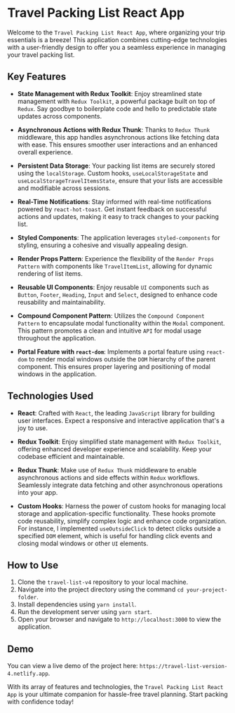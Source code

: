 # Travel Packing List React App

Welcome to the `Travel Packing List React App`, where organizing your trip essentials is a breeze! This application combines cutting-edge technologies with a user-friendly design to offer you a seamless experience in managing your travel packing list.

## Key Features

- **State Management with Redux Toolkit**: Enjoy streamlined state management with `Redux Toolkit`, a powerful package built on top of `Redux`. Say goodbye to boilerplate code and hello to predictable state updates across components.

- **Asynchronous Actions with Redux Thunk**: Thanks to `Redux Thunk` middleware, this app handles asynchronous actions like fetching data with ease. This ensures smoother user interactions and an enhanced overall experience.

- **Persistent Data Storage**: Your packing list items are securely stored using the `localStorage`. Custom hooks, `useLocalStorageState` and `useLocalStorageTravelItemsState`, ensure that your lists are accessible and modifiable across sessions.

- **Real-Time Notifications**: Stay informed with real-time notifications powered by `react-hot-toast`. Get instant feedback on successful actions and updates, making it easy to track changes to your packing list.

- **Styled Components**: The application leverages `styled-components` for styling, ensuring a cohesive and visually appealing design.

- **Render Props Pattern**: Experience the flexibility of the `Render Props Pattern` with components like `TravelItemList`, allowing for dynamic rendering of list items.

- **Reusable UI Components**: Enjoy reusable `UI` components such as `Button`, `Footer`, `Heading`, `Input` and `Select`, designed to enhance code reusability and maintainability.

- **Compound Component Pattern**: Utilizes the `Compound Component Pattern` to encapsulate modal functionality within the `Modal` component. This pattern promotes a clean and intuitive `API` for modal usage throughout the application.

- **Portal Feature with `react-dom`**: Implements a portal feature using `react-dom` to render modal windows outside the `DOM` hierarchy of the parent component. This ensures proper layering and positioning of modal windows in the application.

## Technologies Used

- **React**: Crafted with `React`, the leading `JavaScript` library for building user interfaces. Expect a responsive and interactive application that's a joy to use.

- **Redux Toolkit**: Enjoy simplified state management with `Redux Toolkit`, offering enhanced developer experience and scalability. Keep your codebase efficient and maintainable.

- **Redux Thunk**: Make use of `Redux Thunk` middleware to enable asynchronous actions and side effects within `Redux` workflows. Seamlessly integrate data fetching and other asynchronous operations into your app.

- **Custom Hooks**: Harness the power of custom hooks for managing local storage and application-specific functionality. These hooks promote code reusability, simplify complex logic and enhance code organization. For instance, I implemented `useOutsideClick` to detect clicks outside a specified `DOM` element, which is useful for handling click events and closing modal windows or other `UI` elements.

## How to Use

1. Clone the `travel-list-v4` repository to your local machine.
2. Navigate into the project directory using the command `cd your-project-folder`.
3. Install dependencies using `yarn install`.
4. Run the development server using `yarn start`.
5. Open your browser and navigate to `http://localhost:3000` to view the application.

## Demo

You can view a live demo of the project here: `https://travel-list-version-4.netlify.app`.

With its array of features and technologies, the `Travel Packing List React App` is your ultimate companion for hassle-free travel planning. Start packing with confidence today!
